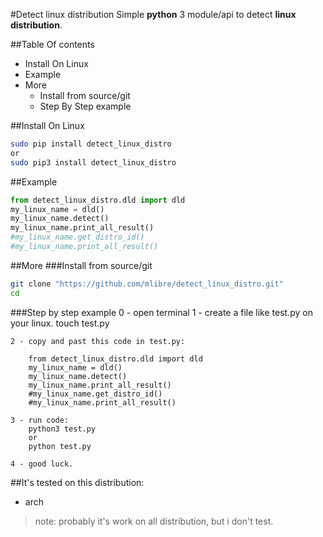 #Detect linux distribution
Simple **python** 3 module/api to detect **linux distribution**.

##Table Of contents
* Install On Linux
* Example
* More
    * Install from source/git
    * Step By Step example

##Install On Linux  
```sh
sudo pip install detect_linux_distro
or
sudo pip3 install detect_linux_distro
```

##Example  
~~~python
from detect_linux_distro.dld import dld
my_linux_name = dld()
my_linux_name.detect()
my_linux_name.print_all_result()
#my_linux_name.get_distro_id()
#my_linux_name.print_all_result()
~~~

##More
###Install from source/git
~~~sh
git clone "https://github.com/mlibre/detect_linux_distro.git"
cd
~~~

###Step by step example
    0 - open terminal
    1 - create a file like test.py on your linux.
        touch test.py

    2 - copy and past this code in test.py:
        
        from detect_linux_distro.dld import dld
        my_linux_name = dld()
        my_linux_name.detect()
        my_linux_name.print_all_result()
        #my_linux_name.get_distro_id()
        #my_linux_name.print_all_result()
       
    3 - run code:
        python3 test.py
        or
        python test.py

    4 - good luck.

##It's tested on this distribution:
* arch

>note: probably it's work on all distribution, but i don't test.